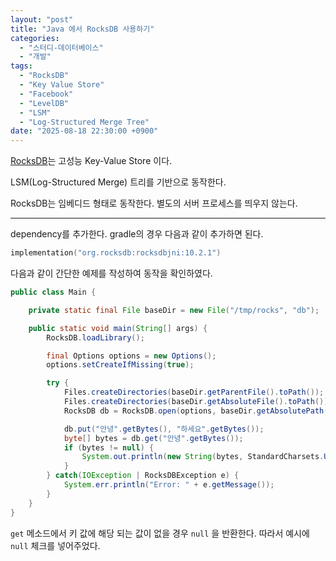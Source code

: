 ```yaml
---
layout: "post"
title: "Java 에서 RocksDB 사용하기"
categories:
  - "스터디-데이터베이스"
  - "개발"
tags:
  - "RocksDB"
  - "Key Value Store"
  - "Facebook"
  - "LevelDB"
  - "LSM"
  - "Log-Structured Merge Tree"
date: "2025-08-18 22:30:00 +0900"
---
```


[RocksDB](https://rocksdb.org/)는 고성능 Key-Value Store 이다.

LSM(Log-Structured Merge) 트리를 기반으로 동작한다.

RocksDB는 임베디드 형태로 동작한다. 별도의 서버 프로세스를 띄우지 않는다.

---

dependency를 추가한다. gradle의 경우 다음과 같이 추가하면 된다.

```kotlin
implementation("org.rocksdb:rocksdbjni:10.2.1")
```

다음과 같이 간단한 예제를 작성하여 동작을 확인하였다.

```java
public class Main {

    private static final File baseDir = new File("/tmp/rocks", "db");

    public static void main(String[] args) {
        RocksDB.loadLibrary();

        final Options options = new Options();
        options.setCreateIfMissing(true);

        try {
            Files.createDirectories(baseDir.getParentFile().toPath());
            Files.createDirectories(baseDir.getAbsoluteFile().toPath());
            RocksDB db = RocksDB.open(options, baseDir.getAbsolutePath());

            db.put("안녕".getBytes(), "하세요".getBytes());
            byte[] bytes = db.get("안녕".getBytes());
            if (bytes != null) {
                System.out.println(new String(bytes, StandardCharsets.UTF_8));
            }
        } catch(IOException | RocksDBException e) {
            System.err.println("Error: " + e.getMessage());
        }
    }
}
```

`get` 메소드에서 키 값에 해당 되는 값이 없을 경우 `null` 을 반환한다. 따라서 예시에 `null` 체크를 넣어주었다.
